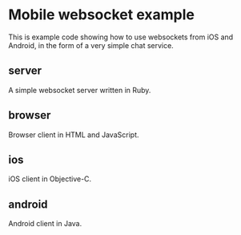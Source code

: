 # Mobile websocket example

This is example code showing how to use websockets from iOS and Android, in the form of a very simple chat service.

## server

A simple websocket server written in Ruby.

## browser

Browser client in HTML and JavaScript.

## ios

iOS client in Objective-C.

## android

Android client in Java.
